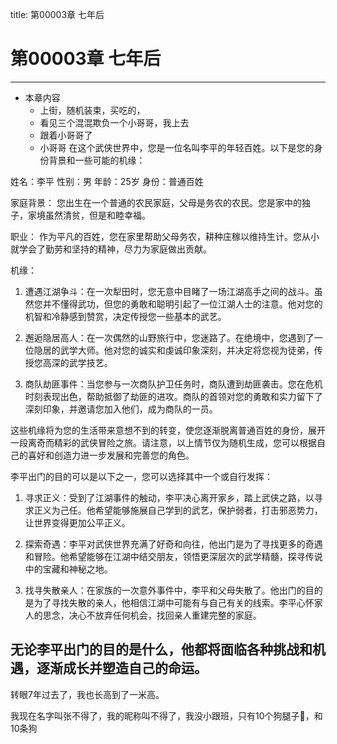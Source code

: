 title: 第00003章 七年后
# 第00003章 七年后
-------------------------------------------------
- 本章内容
    - 上街，随机装束，买吃的，
    - 看见三个混混欺负一个小哥哥，我上去
    - 跟着小哥哥了
    - 小哥哥
    在这个武侠世界中，您是一位名叫李平的年轻百姓。以下是您的身份背景和一些可能的机缘：

姓名：李平
性别：男
年龄：25岁
身份：普通百姓

家庭背景：
您出生在一个普通的农民家庭，父母是务农的农民。您是家中的独子，家境虽然清贫，但是和睦幸福。

职业：
作为平凡的百姓，您在家里帮助父母务农，耕种庄稼以维持生计。您从小就学会了勤劳和坚持的精神，尽力为家庭做出贡献。

机缘：
1. 遭遇江湖争斗：在一次犁田时，您无意中目睹了一场江湖高手之间的战斗。虽然您并不懂得武功，但您的勇敢和聪明引起了一位江湖人士的注意。他对您的机智和冷静感到赞赏，决定传授您一些基本的武艺。

2. 邂逅隐居高人：在一次偶然的山野旅行中，您迷路了。在绝境中，您遇到了一位隐居的武学大师。他对您的诚实和虔诚印象深刻，并决定将您视为徒弟，传授您高深的武学技艺。

3. 商队劫匪事件：当您参与一次商队护卫任务时，商队遭到劫匪袭击。您在危机时刻表现出色，帮助抵御了劫匪的进攻。商队的首领对您的勇敢和实力留下了深刻印象，并邀请您加入他们，成为商队的一员。

这些机缘将为您的生活带来意想不到的转变，使您逐渐脱离普通百姓的身份，展开一段离奇而精彩的武侠冒险之旅。请注意，以上情节仅为随机生成，您可以根据自己的喜好和创造力进一步发展和完善您的角色。

李平出门的目的可以是以下之一，您可以选择其中一个或自行发挥：

1. 寻求正义：受到了江湖事件的触动，李平决心离开家乡，踏上武侠之路，以寻求正义为己任。他希望能够施展自己学到的武艺，保护弱者，打击邪恶势力，让世界变得更加公平正义。

2. 探索奇遇：李平对武侠世界充满了好奇和向往，他出门是为了寻找更多的奇遇和冒险。他希望能够在江湖中结交朋友，领悟更深层次的武学精髓，探寻传说中的宝藏和神秘之地。

3. 找寻失散亲人：在家族的一次意外事件中，李平和父母失散了。他出门的目的是为了寻找失散的亲人，他相信江湖中可能有与自己有关的线索。李平心怀家人的思念，决心不放弃任何机会，找回亲人重建完整的家庭。

无论李平出门的目的是什么，他都将面临各种挑战和机遇，逐渐成长并塑造自己的命运。
-------------------------------------------------


转眼7年过去了，我也长高到了一米高。

我现在名字叫张不得了，我的昵称叫不得了，我没小跟班，只有10个狗腿子🐶，和10条狗
